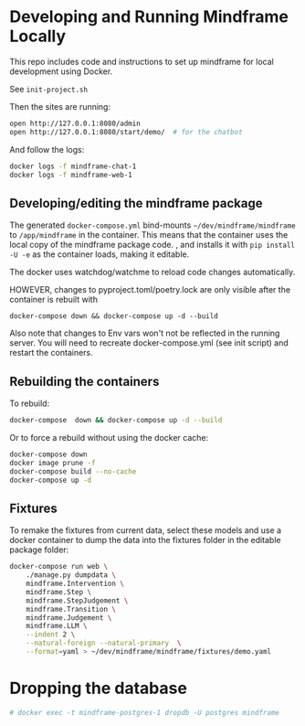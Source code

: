 # Developing and Running Mindframe Locally

This repo includes code and instructions to set up mindframe for local development using Docker.

See `init-project.sh`

Then the sites are running:

```sh
open http://127.0.0.1:8080/admin
open http://127.0.0.1:8080/start/demo/  # for the chatbot
```

And follow the logs:

```sh
docker logs -f mindframe-chat-1
docker logs -f mindframe-web-1
```



## Developing/editing the mindframe package

The generated `docker-compose.yml` bind-mounts
`~/dev/mindframe/mindframe` to `/app/mindframe` in the container.
This means that the container uses the local copy of the mindframe package code.
, and installs it with `pip install -U -e` as the  container loads, making it editable.

The docker uses watchdog/watchme to reload code changes automatically.

HOWEVER, changes to pyproject.toml/poetry.lock are only visible after the container is rebuilt with

`docker-compose down && docker-compose up -d --build`


Also note that changes to Env vars won't not be reflected in the running server.
You will need to recreate docker-compose.yml (see init script) and restart the containers.



## Rebuilding the containers

To rebuild:

```sh
docker-compose  down && docker-compose up -d --build
```

Or to force a rebuild without using the docker cache:

```sh
docker-compose down
docker image prune -f
docker-compose build --no-cache
docker-compose up -d
```



## Fixtures

To remake the fixtures from current data, select these models and use a docker container to dump the data into the fixtures folder in the editable package folder:

```sh
docker-compose run web \
	./manage.py dumpdata \
	mindframe.Intervention \
	mindframe.Step \
	mindframe.StepJudgement \
	mindframe.Transition \
	mindframe.Judgement \
	mindframe.LLM \
	--indent 2 \
	--natural-foreign --natural-primary  \
	--format=yaml > ~/dev/mindframe/mindframe/fixtures/demo.yaml

```




# Dropping the database

```sh
# docker exec -t mindframe-postgres-1 dropdb -U postgres mindframe
```
